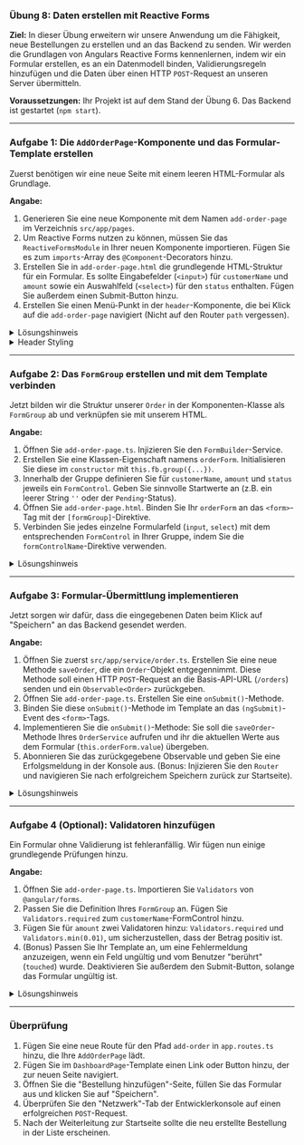 ### **Übung 8: Daten erstellen mit Reactive Forms**

**Ziel:** In dieser Übung erweitern wir unsere Anwendung um die Fähigkeit, neue Bestellungen zu erstellen und an das Backend zu senden. Wir werden die Grundlagen von Angulars Reactive Forms kennenlernen, indem wir ein Formular erstellen, es an ein Datenmodell binden, Validierungsregeln hinzufügen und die Daten über einen HTTP `POST`-Request an unseren Server übermitteln.

**Voraussetzungen:** Ihr Projekt ist auf dem Stand der Übung 6. Das Backend ist gestartet (`npm start`).

-----

### **Aufgabe 1: Die `AddOrderPage`-Komponente und das Formular-Template erstellen**

Zuerst benötigen wir eine neue Seite mit einem leeren HTML-Formular als Grundlage.

**Angabe:**

1.  Generieren Sie eine neue Komponente mit dem Namen `add-order-page` im Verzeichnis `src/app/pages`.
2.  Um Reactive Forms nutzen zu können, müssen Sie das `ReactiveFormsModule` in Ihrer neuen Komponente importieren. Fügen Sie es zum `imports`-Array des `@Component`-Decorators hinzu.
3.  Erstellen Sie in `add-order-page.html` die grundlegende HTML-Struktur für ein Formular. Es sollte Eingabefelder (`<input>`) für `customerName` und `amount` sowie ein Auswahlfeld (`<select>`) für den `status` enthalten. Fügen Sie außerdem einen Submit-Button hinzu.
4.  Erstellen Sie einen Menü-Punkt in der `header`-Komponente, die bei Klick auf die `add-order-page` navigiert (Nicht auf den Router `path` vergessen).

<details>
<summary>Lösungshinweis</summary>


**`add-order-page.ts`:**

```typescript
import { Component } from '@angular/core';
import { ReactiveFormsModule } from '@angular/forms'; // Wichtig: Importieren

@Component({
  selector: 'app-add-order-page',
  standalone: true,
  imports: [ReactiveFormsModule], // Und hier hinzufügen
  templateUrl: './add-order-page.html',
  styleUrls: ['./add-order-page.css']
})
export class AddOrderPage { }
```

**``add-order-page.html``:**

```html
<div class="form-container">
  <h1>Neue Bestellung anlegen</h1>
  <form>
    <div class="form-field">
      <label for="customerName">Kundenname</label>
      <input id="customerName" type="text">
    </div>

    <div class="form-field">
      <label for="amount">Betrag</label>
      <input id="amount" type="number">
    </div>

    <div class="form-field">
      <label for="status">Status</label>
      <select id="status">
        <option value="PENDING">Pending</option>
        <option value="PROCESSING">Processing</option>
      </select>
    </div>

    <button type="submit">Bestellung speichern</button>
  </form>
</div>
```

**``header.html``:**

```html
<header>
  <nav>
    <a routerLink="/">Dashboard</a>
    <a routerLink="/add-order" routerLinkActive="active">Neue Order</a>
  </nav>
</header>
```

**``add-order-page.css``:**

```css
.form-container {
  max-width: 500px;
  margin: 2rem auto;
  padding: 2rem;
  background-color: #ffffff;
  border: 1px solid #dee2e6;
  border-radius: 8px;
  box-shadow: 0 4px 12px rgba(0, 0, 0, 0.08);
}

.form-container h1 {
  margin-top: 0;
  margin-bottom: 1.5rem;
  font-size: 1.75rem;
  color: #343a40;
}

.form-field {
  display: flex;
  flex-direction: column;
  margin-bottom: 1.5rem;
}

.form-field label {
  margin-bottom: 0.5rem;
  font-weight: 600;
  color: #495057;
}

.form-field input,
.form-field select {
  padding: 0.75rem;
  font-size: 1rem;
  border: 1px solid #ced4da;
  border-radius: 4px;
  transition: border-color 0.2s ease-in-out, box-shadow 0.2s ease-in-out;
}

.form-field input:focus,
.form-field select:focus {
  outline: none;
  border-color: #80bdff;
  box-shadow: 0 0 0 0.2rem rgba(0, 123, 255, 0.25);
}

button[type="submit"] {
  width: 100%;
  padding: 0.85rem;
  font-size: 1.1rem;
  font-weight: 600;
  color: #ffffff;
  background-color: #0f172a;
  border: none;
  border-radius: 4px;
  cursor: pointer;
  transition: background-color 0.2s ease-in-out;
}

button[type="submit"]:hover {
  background-color: #0056b3;
}

button[type="submit"]:disabled {
  background-color: #6c757d;
  cursor: not-allowed;
}

.error {
    color: #dc3545;
    font-size: 0.875em;
    margin-top: 0.25rem;
}
```

</details>

<details>
<summary>Header Styling</summary>

**``header.css``:**

```css
:host {
    display: block;
    width: 100%;
    background-color: #0f172a;
    color: #e2e8f0;
    padding: 1rem 2rem;
    box-shadow: 0 4px 6px -1px rgba(0, 0, 0, 0.1), 0 2px 4px -2px rgba(0, 0, 0, 0.1);
}

nav {
    display: flex;
    justify-content: space-between;
    align-items: center;
    width: 100%;
}

nav a {
    text-decoration: none;
    color: #94a3b8;
    font-weight: 600;
    padding: 0.5rem 0.25rem;
    position: relative;
    transition: color 0.2s ease-in-out;
}

nav a:hover {
    color: #e2e8f0;
}

nav a.active {
    color: #ffffff;
}

nav a.active::after {
    content: '';
    position: absolute;
    bottom: -4px;
    left: 0;
    width: 100%;
    height: 2px;
    background-color: #38bdf8;
}
```

</details>

-----

### **Aufgabe 2: Das `FormGroup` erstellen und mit dem Template verbinden**

Jetzt bilden wir die Struktur unserer `Order` in der Komponenten-Klasse als `FormGroup` ab und verknüpfen sie mit unserem HTML.

**Angabe:**

1.  Öffnen Sie `add-order-page.ts`. Injizieren Sie den `FormBuilder`-Service.
2.  Erstellen Sie eine Klassen-Eigenschaft namens `orderForm`. Initialisieren Sie diese im `constructor` mit `this.fb.group({...})`.
3.  Innerhalb der Gruppe definieren Sie für `customerName`, `amount` und `status` jeweils ein `FormControl`. Geben Sie sinnvolle Startwerte an (z.B. ein leerer String `''` oder der `Pending`-Status).
4.  Öffnen Sie `add-order-page.html`. Binden Sie Ihr `orderForm` an das `<form>`-Tag mit der `[formGroup]`-Direktive.
5.  Verbinden Sie jedes einzelne Formularfeld (`input`, `select`) mit dem entsprechenden `FormControl` in Ihrer Gruppe, indem Sie die `formControlName`-Direktive verwenden.

<details>
<summary>Lösungshinweis</summary>

**`add-order-page.ts`:**

```typescript
import { Component, inject } from '@angular/core';
// ...
import { FormBuilder, FormGroup, ReactiveFormsModule } from '@angular/forms';
import { OrderStatus } from '../../model/order-status';

@Component({ /* ... */ })
export class AddOrderPage {
  private fb = inject(FormBuilder);

  orderForm: FormGroup;

  constructor() {
    this.orderForm = this.fb.group({
      customerName: [''], // Initialwert: leerer String
      amount: [0],
      status: [OrderStatus.PENDING]
    });
  }
}
```

**`add-order-page.html`:**

```html
<form [formGroup]="orderForm">
  <div class="form-field">
    <label for="customerName">Kundenname</label>
    <input id="customerName" type="text" formControlName="customerName">
  </div>

  <div class="form-field">
    <label for="amount">Betrag</label>
    <input id="amount" type="number" formControlName="amount">
  </div>

  <div class="form-field">
    <label for="status">Status</label>
    <select id="status" formControlName="status">
      <option value="PENDING">Pending</option>
      <option value="PROCESSING">Processing</option>
    </select>
  </div>

  <button type="submit">Bestellung speichern</button>
</form>
```

</details>

-----

### **Aufgabe 3: Formular-Übermittlung implementieren**

Jetzt sorgen wir dafür, dass die eingegebenen Daten beim Klick auf "Speichern" an das Backend gesendet werden.

**Angabe:**

1.  Öffnen Sie zuerst `src/app/service/order.ts`. Erstellen Sie eine neue Methode `saveOrder`, die ein `Order`-Objekt entgegennimmt. Diese Methode soll einen HTTP `POST`-Request an die Basis-API-URL (`/orders`) senden und ein `Observable<Order>` zurückgeben.
2.  Öffnen Sie `add-order-page.ts`. Erstellen Sie eine `onSubmit()`-Methode.
3.  Binden Sie diese `onSubmit()`-Methode im Template an das `(ngSubmit)`-Event des `<form>`-Tags.
4.  Implementieren Sie die `onSubmit()`-Methode: Sie soll die `saveOrder`-Methode Ihres `OrderService` aufrufen und ihr die aktuellen Werte aus dem Formular (`this.orderForm.value`) übergeben.
5.  Abonnieren Sie das zurückgegebene Observable und geben Sie eine Erfolgsmeldung in der Konsole aus. (Bonus: Injizieren Sie den `Router` und navigieren Sie nach erfolgreichem Speichern zurück zur Startseite).

<details>
<summary>Lösungshinweis</summary>

**`order.ts`:**

```typescript
// ... imports
import { Order } from '../model/order';

@Injectable({ /* ... */ })
export class OrderService {
  // ...

  // Neue Methode
  saveOrder(orderData: Partial<Order>): Observable<Order> {
    return this.http.post<Order>(this.apiUrl, orderData);
  }
}
```

**`add-order-page.ts`:**

```typescript
// ... imports
import { Router } from '@angular/router';
import { OrderService } from '../../service/order';

@Component({ /* ... */ })
export class AddOrderPage {
  private fb = inject(FormBuilder);
  private orderService = inject(OrderService);
  private router = inject(Router);

  orderForm: FormGroup;
  // ... constructor ...

  onSubmit(): void {
    if (this.orderForm.valid) {
      this.orderService.saveOrder(this.orderForm.value).subscribe({
        next: (savedOrder) => {
          console.log('Bestellung erfolgreich gespeichert:', savedOrder);
          // Zurück zur Startseite navigieren
          this.router.navigate(['/']);
        },
        error: (err) => console.error('Fehler beim Speichern:', err)
      });
    }
  }
}
```

**`add-order-page.html`:**

```html
<form [formGroup]="orderForm" (ngSubmit)="onSubmit()">
  </form>
```

</details>

-----

### **Aufgabe 4 (Optional): Validatoren hinzufügen**

Ein Formular ohne Validierung ist fehleranfällig. Wir fügen nun einige grundlegende Prüfungen hinzu.

**Angabe:**

1.  Öffnen Sie `add-order-page.ts`. Importieren Sie `Validators` von `@angular/forms`.
2.  Passen Sie die Definition Ihres `FormGroup` an. Fügen Sie `Validators.required` zum `customerName`-FormControl hinzu.
3.  Fügen Sie für `amount` zwei Validatoren hinzu: `Validators.required` und `Validators.min(0.01)`, um sicherzustellen, dass der Betrag positiv ist.
4.  (Bonus) Passen Sie Ihr Template an, um eine Fehlermeldung anzuzeigen, wenn ein Feld ungültig und vom Benutzer "berührt" (`touched`) wurde. Deaktivieren Sie außerdem den Submit-Button, solange das Formular ungültig ist.

<details>
<summary>Lösungshinweis</summary>

**`add-order-page.ts`:**

```typescript
import { FormBuilder, FormGroup, Validators, ReactiveFormsModule } from '@angular/forms';
// ...

export class AddOrderPage {
  // ...
  constructor() {
    this.orderForm = this.fb.group({
      customerName: ['', Validators.required], // Validator hinzugefügt
      amount: [0, [Validators.required, Validators.min(0.01)]], // Mehrere Validatoren
      status: [OrderStatus.PENDING]
    });
  }
  // ...
}
```

**`add-order-page.html` (Bonus):**

```html
<div class="form-field">
  <label for="customerName">Kundenname</label>
  <input id="customerName" type="text" formControlName="customerName">
  @if (orderForm.get('customerName')?.invalid && orderForm.get('customerName')?.touched) {
    <small class="error">Kundenname ist ein Pflichtfeld.</small>
  }
</div>
<button type="submit" [disabled]="orderForm.invalid">Bestellung speichern</button>
```

</details>

-----

### **Überprüfung**

1.  Fügen Sie eine neue Route für den Pfad `add-order` in `app.routes.ts` hinzu, die Ihre `AddOrderPage` lädt.
2.  Fügen Sie im `DashboardPage`-Template einen Link oder Button hinzu, der zur neuen Seite navigiert.
3.  Öffnen Sie die "Bestellung hinzufügen"-Seite, füllen Sie das Formular aus und klicken Sie auf "Speichern".
4.  Überprüfen Sie den "Netzwerk"-Tab der Entwicklerkonsole auf einen erfolgreichen `POST`-Request.
5.  Nach der Weiterleitung zur Startseite sollte die neu erstellte Bestellung in der Liste erscheinen.

